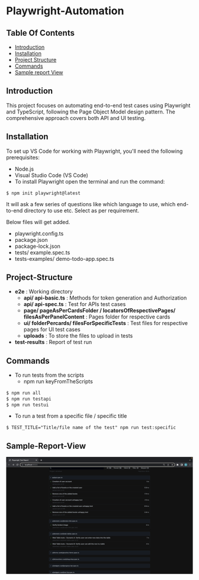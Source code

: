 
# Playwright-Automation


## Table Of Contents
* [Introduction](#Introduction)
* [Installation](#Installation )
* [Project Structure ](#Project-Structure)
* [Commands  ](#Commands)
* [Sample report View  ](#Sample-Report-View)
## Introduction 
This project focuses on automating end-to-end test cases using Playwright and TypeScript, following the Page Object Model design pattern. The comprehensive approach covers both API and UI testing.

## Installation
To set up VS Code for working with Playwright, you'll need the following prerequisites:

* Node.js
* Visual Studio Code (VS Code)
* To install Playwright open the terminal and run the command: 
```
$ npm init playwright@latest
```
It will ask a few series of questions like which language to use, which end-to-end directory to use etc. Select as per requirement.

Below files will get added.
* playwright.config.ts
* package.json
* package-lock.json
* tests/
  example.spec.ts
* tests-examples/
  demo-todo-app.spec.ts

## Project-Structure 

* **e2e** : Working directory 
  * **api/ api-basic.ts** : Methods for token generation and Authorization
  * **api/ api-spec.ts** : Test for APIs test cases
  * **page/ pageAsPerCardsFolder / locatorsOfRespectivePages/ filesAsPerPanelContent** : Pages folder for respective cards
  * **ui/ folderPercards/ filesForSpecificTests** : Test files for respective pages for UI test cases
  * **uploads** : To store the files to upload in tests
* **test-results** : Report of test run

## Commands 
* To run tests from the scripts
  * npm run keyFromTheScripts

```
$ npm run all
$ npm run testapi
$ npm run testui
```

* To run a test from a specific file / specific title

```
$ TEST_TITLE="Title/file name of the test" npm run test:specific
```

## Sample-Report-View
![Alt text](e2e/uploads/sample-Report-ScreenShot.png)
